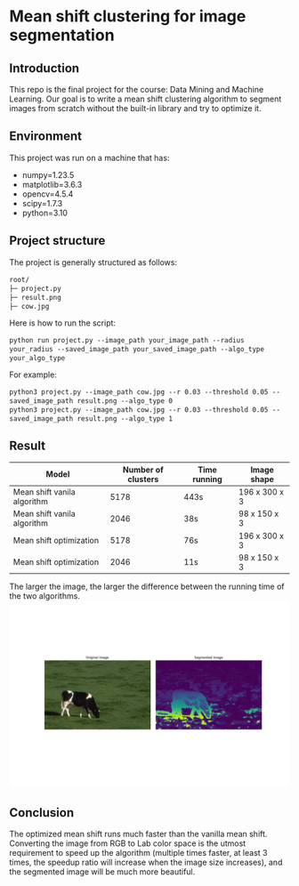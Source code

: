 # Mean shift clustering for image segmentation
## Introduction
This repo is the final project for the course: Data Mining and Machine Learning. Our goal is to write a mean shift clustering algorithm to segment images from scratch without the built-in library and try to optimize it.
## Environment
This project was run on a machine that has:
- numpy=1.23.5
- matplotlib=3.6.3
- opencv=4.5.4
- scipy=1.7.3
- python=3.10

## Project structure

The project is generally structured as follows:
```
root/
├─ project.py
├─ result.png
├─ cow.jpg
```
Here is how to run the script:

	python run project.py --image_path your_image_path --radius your_radius --saved_image_path your_saved_image_path --algo_type your_algo_type
	
For example: 

	python3 project.py --image_path cow.jpg --r 0.03 --threshold 0.05 --saved_image_path result.png --algo_type 0
	python3 project.py --image_path cow.jpg --r 0.03 --threshold 0.05 --saved_image_path result.png --algo_type 1


## Result
|                Model        | Number of clusters | Time running | Image shape
|-----------------------------|--------------------|--------------|-------------- |
| Mean shift vanila algorithm |           5178     |       443s   | 196 x 300 x 3 |
| Mean shift vanila algorithm |           2046     |       38s    | 98 x 150 x 3  |
| Mean shift optimization     |           5178     |       76s    | 196 x 300 x 3 |
| Mean shift optimization     |           2046     |       11s    | 98 x 150 x 3  |

The larger the image, the larger the difference between the running time of the two algorithms.
![result](https://github.com/ssjinkaido/dm2023/blob/main/project/result.png)

## Conclusion
The optimized mean shift runs much faster than the vanilla mean shift. Converting the image from RGB to Lab color space is the utmost requirement to speed up the algorithm (multiple times faster, at least 3 times, the speedup ratio will increase when the image size increases), and the segmented image will be much more beautiful.





